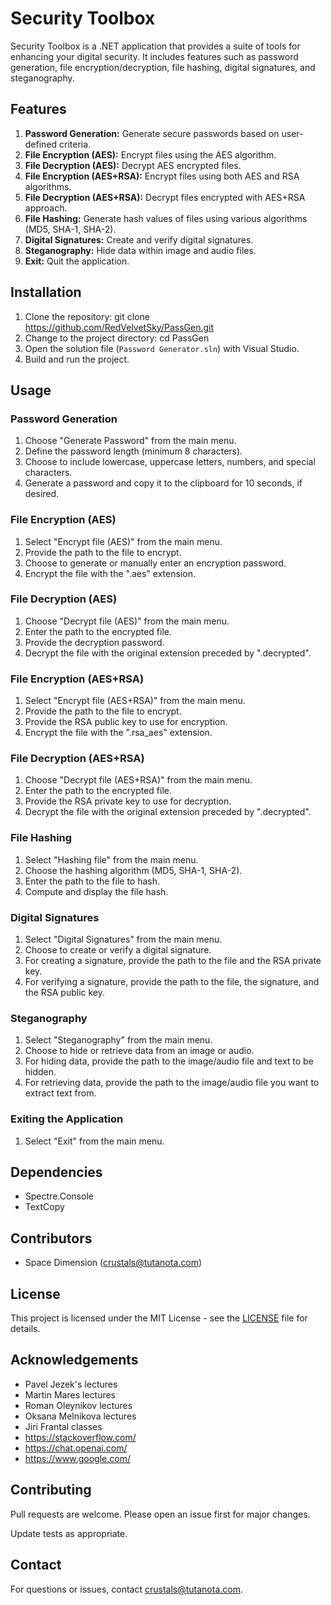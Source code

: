 # Security Toolbox

Security Toolbox is a .NET application that provides a suite of tools for enhancing your digital security. It includes features such as password generation, file encryption/decryption, file hashing, digital signatures, and steganography.

## Features

1. **Password Generation:** Generate secure passwords based on user-defined criteria.
2. **File Encryption (AES):** Encrypt files using the AES algorithm.
3. **File Decryption (AES):** Decrypt AES encrypted files.
4. **File Encryption (AES+RSA):** Encrypt files using both AES and RSA algorithms.
5. **File Decryption (AES+RSA):** Decrypt files encrypted with AES+RSA approach.
6. **File Hashing:** Generate hash values of files using various algorithms (MD5, SHA-1, SHA-2).
7. **Digital Signatures:** Create and verify digital signatures.
8. **Steganography:** Hide data within image and audio files.
9. **Exit:** Quit the application.

## Installation

1. Clone the repository: git clone https://github.com/RedVelvetSky/PassGen.git
2. Change to the project directory: cd PassGen
3. Open the solution file (`Password Generator.sln`) with Visual Studio.
4. Build and run the project.

## Usage

### Password Generation

1. Choose "Generate Password" from the main menu.
2. Define the password length (minimum 8 characters).
3. Choose to include lowercase, uppercase letters, numbers, and special characters.
4. Generate a password and copy it to the clipboard for 10 seconds, if desired.

### File Encryption (AES)

1. Select "Encrypt file (AES)" from the main menu.
2. Provide the path to the file to encrypt.
3. Choose to generate or manually enter an encryption password.
4. Encrypt the file with the ".aes" extension.

### File Decryption (AES)

1. Choose "Decrypt file (AES)" from the main menu.
2. Enter the path to the encrypted file.
3. Provide the decryption password.
4. Decrypt the file with the original extension preceded by ".decrypted".

### File Encryption (AES+RSA)

1. Select "Encrypt file (AES+RSA)" from the main menu.
2. Provide the path to the file to encrypt.
3. Provide the RSA public key to use for encryption.
4. Encrypt the file with the ".rsa_aes" extension.

### File Decryption (AES+RSA)

1. Choose "Decrypt file (AES+RSA)" from the main menu.
2. Enter the path to the encrypted file.
3. Provide the RSA private key to use for decryption.
4. Decrypt the file with the original extension preceded by ".decrypted".

### File Hashing

1. Select "Hashing file" from the main menu.
2. Choose the hashing algorithm (MD5, SHA-1, SHA-2).
3. Enter the path to the file to hash.
4. Compute and display the file hash.

### Digital Signatures

1. Select "Digital Signatures" from the main menu.
2. Choose to create or verify a digital signature.
3. For creating a signature, provide the path to the file and the RSA private key.
4. For verifying a signature, provide the path to the file, the signature, and the RSA public key.

### Steganography

1. Select "Steganography" from the main menu.
2. Choose to hide or retrieve data from an image or audio.
3. For hiding data, provide the path to the image/audio file and text to be hidden.
4. For retrieving data, provide the path to the image/audio file you want to extract text from.

### Exiting the Application

1. Select "Exit" from the main menu.


## Dependencies

- Spectre.Console
- TextCopy

## Contributors

- Space Dimension (crustals@tutanota.com)

## License

This project is licensed under the MIT License - see the [LICENSE](LICENSE) file for details.

## Acknowledgements

- Pavel Jezek's lectures
- Martin Mares lectures
- Roman Oleynikov lectures
- Oksana Melnikova lectures
- Jiri Frantal classes
- https://stackoverflow.com/
- https://chat.openai.com/
- https://www.google.com/

## Contributing

Pull requests are welcome. Please open an issue first for major changes.

Update tests as appropriate.

## Contact

For questions or issues, contact crustals@tutanota.com.


